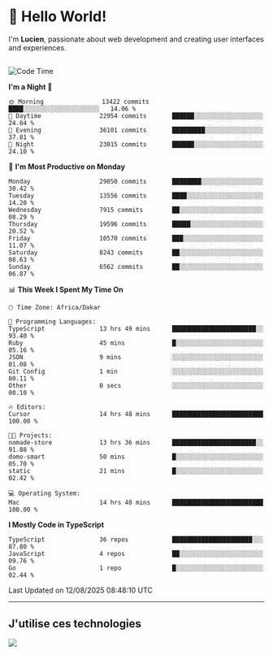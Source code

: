 # 👋 Hello World!

I'm **Lucien**, passionate about web development and creating user interfaces and experiences.

##

<!--START_SECTION:waka-->
![Code Time](http://img.shields.io/badge/Code%20Time-3%2C600%20hrs%2035%20mins-blue)

**I'm a Night 🦉** 

```text
🌞 Morning                13422 commits       ████░░░░░░░░░░░░░░░░░░░░░   14.06 % 
🌆 Daytime                22954 commits       ██████░░░░░░░░░░░░░░░░░░░   24.04 % 
🌃 Evening                36101 commits       █████████░░░░░░░░░░░░░░░░   37.81 % 
🌙 Night                  23015 commits       ██████░░░░░░░░░░░░░░░░░░░   24.10 % 
```
📅 **I'm Most Productive on Monday** 

```text
Monday                   29050 commits       ████████░░░░░░░░░░░░░░░░░   30.42 % 
Tuesday                  13556 commits       ████░░░░░░░░░░░░░░░░░░░░░   14.20 % 
Wednesday                7915 commits        ██░░░░░░░░░░░░░░░░░░░░░░░   08.29 % 
Thursday                 19596 commits       █████░░░░░░░░░░░░░░░░░░░░   20.52 % 
Friday                   10570 commits       ███░░░░░░░░░░░░░░░░░░░░░░   11.07 % 
Saturday                 8243 commits        ██░░░░░░░░░░░░░░░░░░░░░░░   08.63 % 
Sunday                   6562 commits        ██░░░░░░░░░░░░░░░░░░░░░░░   06.87 % 
```


📊 **This Week I Spent My Time On** 

```text
🕑︎ Time Zone: Africa/Dakar

💬 Programming Languages: 
TypeScript               13 hrs 49 mins      ███████████████████████░░   93.40 % 
Ruby                     45 mins             █░░░░░░░░░░░░░░░░░░░░░░░░   05.16 % 
JSON                     9 mins              ░░░░░░░░░░░░░░░░░░░░░░░░░   01.08 % 
Git Config               1 min               ░░░░░░░░░░░░░░░░░░░░░░░░░   00.11 % 
Other                    0 secs              ░░░░░░░░░░░░░░░░░░░░░░░░░   00.10 % 

🔥 Editors: 
Cursor                   14 hrs 48 mins      █████████████████████████   100.00 % 

🐱‍💻 Projects: 
nomade-store             13 hrs 36 mins      ███████████████████████░░   91.88 % 
domo-smart               50 mins             █░░░░░░░░░░░░░░░░░░░░░░░░   05.70 % 
static                   21 mins             █░░░░░░░░░░░░░░░░░░░░░░░░   02.42 % 

💻 Operating System: 
Mac                      14 hrs 48 mins      █████████████████████████   100.00 % 
```

**I Mostly Code in TypeScript** 

```text
TypeScript               36 repos            ██████████████████████░░░   87.80 % 
JavaScript               4 repos             ██░░░░░░░░░░░░░░░░░░░░░░░   09.76 % 
Go                       1 repo              █░░░░░░░░░░░░░░░░░░░░░░░░   02.44 % 
```




 Last Updated on 12/08/2025 08:48:10 UTC
<!--END_SECTION:waka-->
---

## J'utilise ces technologies

<p align="left">
  <a href="https://skillicons.dev">
    <img src="https://skillicons.dev/icons?i=ts,js,go,ruby,css,scss,tailwind,react,vite,nextjs,docker,figma,ableton" />
  </a>
</p>

